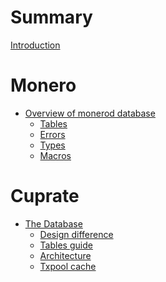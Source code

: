 # Summary
[Introduction](README.md)

# Monero
- [Overview of monerod database](cuprate/database/monerod/monerod_database.md)
	- [Tables](cuprate/database/monerod/tables.md)
	- [Errors](cuprate/database/monerod/errors.md)
	- [Types](cuprate/database/monerod/types.md)
	- [Macros](cuprate/database/monerod/macros.md)
# Cuprate
- [The Database](cuprate/database/intro.md)
	- [Design difference]()
	- [Tables guide]()
	- [Architecture]()
	- [Txpool cache]()